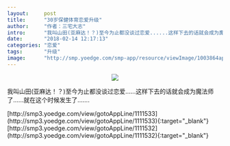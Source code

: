 ```yaml
---
layout:     post
title:      "30岁保健体育恋爱升级"
author:     "作者：三宅大志"
intro:      "我叫山田(亚麻达！？)至今为止都没谈过恋爱......这样下去的话就会成为魔法师了......就在这个时候发生了......."
date:       "2018-02-14 12:17:13"
categories: "恋爱"
tags:       "升级"
image:      "http://smp.yoedge.com/smp-app/resource/viewImage/1003864appline.png"
---
```

<div style="text-align: center">
<p><img src="http://smp.yoedge.com/smp-app/resource/viewImage/1003864appline.png"/></p>
</div>
<p class="post-meta">
<span>我叫山田(亚麻达！？)至今为止都没谈过恋爱......这样下去的话就会成为魔法师了......就在这个时候发生了.......</span>
</p>
[http://smp3.yoedge.com/view/gotoAppLine/1111533](http://smp3.yoedge.com/view/gotoAppLine/1111533){:target="_blank"}
[http://smp3.yoedge.com/view/gotoAppLine/1111532](http://smp3.yoedge.com/view/gotoAppLine/1111532){:target="_blank"}



